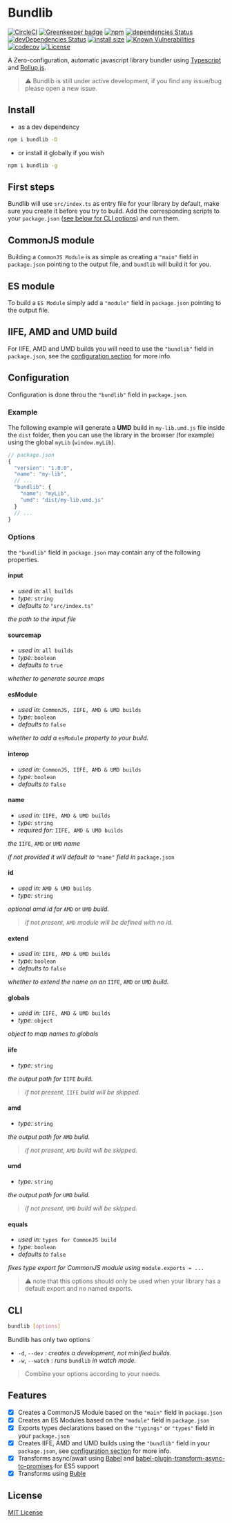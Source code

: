 # Bundlib

[![CircleCI](https://circleci.com/gh/manferlo81/bundlib.svg?style=svg)](https://circleci.com/gh/manferlo81/bundlib) [![Greenkeeper badge](https://badges.greenkeeper.io/manferlo81/bundlib.svg)](https://greenkeeper.io/) [![npm](https://img.shields.io/npm/v/bundlib.svg)](https://www.npmjs.com/package/bundlib) [![dependencies Status](https://david-dm.org/manferlo81/bundlib/status.svg)](https://david-dm.org/manferlo81/bundlib) [![devDependencies Status](https://david-dm.org/manferlo81/bundlib/dev-status.svg)](https://david-dm.org/manferlo81/bundlib?type=dev) [![install size](https://packagephobia.now.sh/badge?p=bundlib)](https://packagephobia.now.sh/result?p=bundlib) [![Known Vulnerabilities](https://snyk.io/test/github/manferlo81/bundlib/badge.svg?targetFile=package.json)](https://snyk.io/test/github/manferlo81/bundlib?targetFile=package.json) [![codecov](https://codecov.io/gh/manferlo81/bundlib/branch/master/graph/badge.svg)](https://codecov.io/gh/manferlo81/bundlib) [![License](https://img.shields.io/github/license/manferlo81/bundlib.svg)](https://github.com/manferlo81/bundlib/blob/master/LICENSE)

A Zero-configuration, automatic javascript library bundler using [Typescript](https://github.com/Microsoft/TypeScript) and [Rollup.js](https://github.com/rollup/rollup).

> :warning: Bundlib is still under active development, if you find any issue/bug please open a new issue.

## Install

* as a dev dependency

```sh
npm i bundlib -D
```

* or install it globally if you wish

```sh
npm i bundlib -g
```

## First steps
Bundlib will use `src/index.ts` as entry file for your library by default, make sure you create it before you try to build. Add the corresponding scripts to your `package.json` ([see below for CLI options](#cli)) and run them.

## CommonJS module

Building a `CommonJS Module` is as simple as creating a `"main"` field in `package.json` pointing to the output file, and `bundlib` will build it for you.

## ES module

To build a `ES Module` simply add a `"module"` field in `package.json` pointing to the output file.

## IIFE, AMD and UMD build

For IIFE, AMD and UMD builds you will need to use the `"bundlib"` field in `package.json`, see the [configuration section](#configuration) for more info.

## Configuration

Configuration is done throu the `"bundlib"` field in `package.json`.

### Example

The following example will generate a **UMD** build in `my-lib.umd.js` file inside the `dist` folder, then you can use the library in the browser (for example) using the global `myLib` (`window.myLib`).

```javascript
// package.json
{
  "version": "1.0.0",
  "name": "my-lib",
  // ...
  "bundlib": {
    "name": "myLib",
    "umd": "dist/my-lib.umd.js"
  }
  // ...
}
```

### Options

the `"bundlib"` field in `package.json` may contain any of the following properties.

#### input

* *used in:* `all builds`
* *type:* `string`
* *defaults to* `"src/index.ts"`

*the path to the input file*

#### sourcemap

* *used in:* `all builds`
* *type:* `boolean`
* *defaults to* `true`

*whether to generate source maps*

#### esModule

* *used in:* `CommonJS, IIFE, AMD & UMD builds`
* *type:* `boolean`
* *defaults to* `false`

*whether to add a* `esModule` *property to your build.*

#### interop

* *used in:* `CommonJS, IIFE, AMD & UMD builds`
* *type:* `boolean`
* *defaults to* `false`

#### name

* *used in:* `IIFE, AMD & UMD builds`
* *type:* `string`
* *required for:* `IIFE, AMD & UMD builds`

*the* `IIFE`, `AMD` or `UMD` *name*

*if not provided it will default to* `"name"` *field in* `package.json`

#### id

* *used in:* `AMD & UMD builds`
* *type:* `string`

*optional amd id for* `AMD` or `UMD` *build.*
> *if not present,* `AMD` *module will be defined with no id.*

#### extend

* *used in:* `IIFE, AMD & UMD builds`
* *type:* `boolean`
* *defaults to* `false`

*whether to extend the name on an* `IIFE`, `AMD` or `UMD` *build.*

#### globals

* *used in:* `IIFE, AMD & UMD builds`
* *type:* `object`

*object to map names to globals*

#### iife

* *type:* `string`

*the output path for* `IIFE` *build.*
> *if not present,* `IIFE` *build will be skipped.*

#### amd

* *type:* `string`

*the output path for* `AMD` *build.*
> *if not present,* `AMD` *build will be skipped.*

#### umd

* *type:* `string`

*the output path for* `UMD` *build.*
> *if not present,* `UMD` *build will be skipped.*

#### equals

* *used in:* `types for CommonJS build`
* *type:* `boolean`
* *defaults to* `false`

*fixes type export for CommonJS module using* `module.exports = ...`

> :warning: note that this options should only be used when your library has a default export and no named exports.

## CLI

```sh
bundlib [options]
```

Bundlib has only two options

* `-d`, `--dev` : *creates a development, not minified builds.*
* `-w`, `--watch` : *runs* `bundlib` *in watch mode.*

> Combine your options according to your needs.

## Features

* [x] Creates a CommonJS Module based on the `"main"` field in `package.json`
* [x] Creates an ES Modules based on the `"module"` field in `package.json`
* [x] Exports types declarations based on the `"typings"` or `"types"` field in your `package.json`
* [x] Creates IIFE, AMD and UMD builds using the `"bundlib"` field in your `package.json`, see [configuration section](#configuration) for more info.
* [x] Transforms async/await using [Babel](#) and [babel-plugin-transform-async-to-promises](#) for ES5 support
* [x] Transforms using [Buble](#)

## License

[MIT License](https://github.com/manferlo81/bundlib/blob/master/LICENSE)
